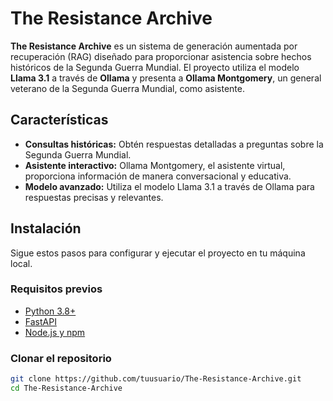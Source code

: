 # The Resistance Archive

**The Resistance Archive** es un sistema de generación aumentada por recuperación (RAG) diseñado para proporcionar asistencia sobre hechos históricos de la Segunda Guerra Mundial. El proyecto utiliza el modelo **Llama 3.1** a través de **Ollama** y presenta a **Ollama Montgomery**, un general veterano de la Segunda Guerra Mundial, como asistente.

## Características

- **Consultas históricas:** Obtén respuestas detalladas a preguntas sobre la Segunda Guerra Mundial.
- **Asistente interactivo:** Ollama Montgomery, el asistente virtual, proporciona información de manera conversacional y educativa.
- **Modelo avanzado:** Utiliza el modelo Llama 3.1 a través de Ollama para respuestas precisas y relevantes.

## Instalación

Sigue estos pasos para configurar y ejecutar el proyecto en tu máquina local.

### Requisitos previos

- [Python 3.8+](https://www.python.org/downloads/)
- [FastAPI](https://fastapi.tiangolo.com/)
- [Node.js y npm](https://nodejs.org/)

### Clonar el repositorio

```bash
git clone https://github.com/tuusuario/The-Resistance-Archive.git
cd The-Resistance-Archive
